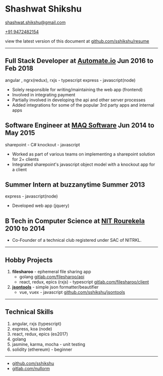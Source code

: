 # Shashwat Shikshu

[shashwat.shikshu@gmail.com](mailto:shashwat.shikshu@gmail.com)

[+91 9472482154](tel:+919472482154)

view the latest version of this document at [github.com/sshikshu/resume](https://github.com/sshikshu/resume)

<hr />

## Full Stack Developer at [Automate.io](https://automate.io/app) Jun 2016 to Feb 2018

angular , ngrx(redux), rxjs - typescript
express - javascript(node)

* Solely responsible for writing/maintaining the web app (frontend)
* Involved in integrating payment
* Partially involved in developing the api and other server processes
* Added integrations for some of the popular 3rd party apps and internal apps

## Software Engineer at [MAQ Software](https://maqsoftware.com/) Jun 2014 to May 2015

sharepoint - C#
knockout - javascript

* Worked as part of various teams on implementing a sharepoint solution for 2+ clients
* Integrated sharepoint's javascript object model with a knockout app for a client

## Summer Intern at buzzanytime Summer 2013

express - javascript(node)

* Developed web app (jquery)

## B Tech in Computer Science at [NIT Rourekela](http://www.nitrkl.ac.in/) 2010 to 2014

* Co-Founder of a technical club registered under SAC of NITRKL.

<hr />

## Hobby Projects

1. **filesharoo** - ephemeral file sharing app
    * golang [gitlab.com/filesharoo/api](https://gitlab.com/filesharoo/api)
    * react, redux, epics (rxjs) - typescript [gitlab.com/filesharoo/client](https://gitlab.com/filesharoo/client)
2. [**jsontools**](sshikshu.github.io/jsontools) - simple json formatter/beautifier
    * vue, vuex - javascript [github.com/sshikshu/jsontools](https://github.com/sshikshu/jsontools)

<hr />

## Technical Skills

1. angular, rxjs (typescript)
2. express, koa (node)
3. react, redux, epics (es2017)
4. golang
5. jasmine, karma, mocha - unit testing
6. solidity (ethereum) - beginner

<hr />

* [github.com/sshikshu](https://github.com/sshikshu)
* [gitlab.com/nullorm](https://gitlab.com)
